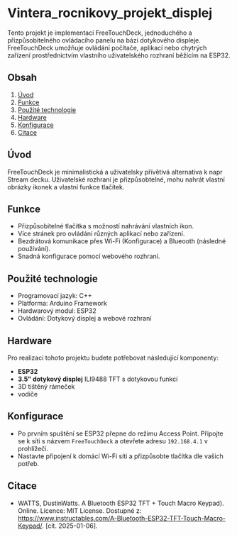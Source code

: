 # Vintera_rocnikovy_projekt_displej

Tento projekt je implementací FreeTouchDeck, jednoduchého a přizpůsobitelného ovládacího panelu na bázi dotykového displeje. FreeTouchDeck umožňuje ovládání počítače, aplikací nebo chytrých zařízení prostřednictvím vlastního uživatelského rozhraní běžícím na ESP32. 

## Obsah
1. [Úvod](#Úvod)
2. [Funkce](#Funkce)
3. [Použité technologie](#Použité-technologie)
4. [Hardware](#Hardware)
5. [Konfigurace](#Konfigurace)
6. [Citace](#Citace)

## Úvod
FreeTouchDeck je minimalistická a uživatelsky přívětivá alternativa k napr Stream decku. Uživatelské rozhraní je přizpůsobtelné, mohu nahrát vlastní obrázky ikonek a vlastní funkce tlačítek. 

## Funkce
- Přizpůsobitelné tlačítka s možností nahrávání vlastních ikon.
- Více stránek pro ovládání různých aplikací nebo zařízení.
- Bezdrátová komunikace přes Wi-Fi (Konfigurace) a Blueooth (následné používání).
- Snadná konfigurace pomocí webového rozhraní.

## Použité technologie
- Programovací jazyk: C++
- Platforma: Arduino Framework
- Hardwarový modul: ESP32
- Ovládání: Dotykový displej a webové rozhraní

## Hardware
Pro realizaci tohoto projektu budete potřebovat následující komponenty:
- **ESP32**
- **3.5" dotykový displej** ILI9488 TFT s dotykovou funkcí
- 3D tištěný rámeček
- vodiče

## Konfigurace
- Po prvním spuštění se ESP32 přepne do režimu Access Point. Připojte se k síti s názvem `FreeTouchDeck` a otevřete adresu `192.168.4.1` v prohlížeči.
- Nastavte připojení k domácí Wi-Fi síti a přizpůsobte tlačítka dle vašich potřeb.

## Citace
- WATTS, DustinWatts. A Bluetooth ESP32 TFT + Touch Macro Keypad). Online. Licence: MIT License. Dostupné z: https://www.instructables.com/A-Bluetooth-ESP32-TFT-Touch-Macro-Keypad/. [cit. 2025-01-06].
